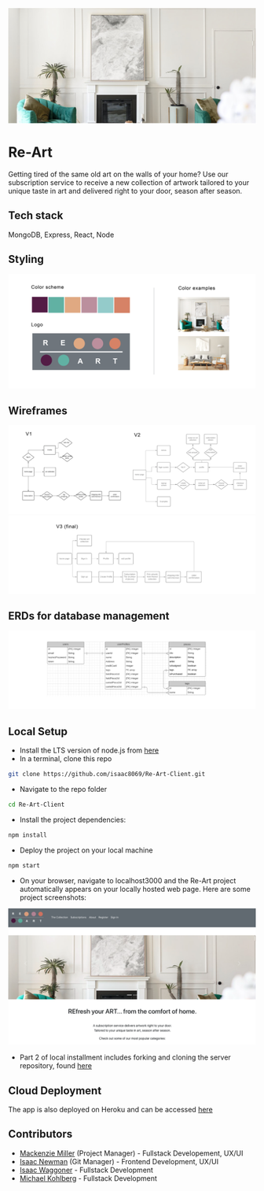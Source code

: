 <img alt="art" src="./src/components/homeComponents/images/readme/readme_header.jpg">

# Re-Art

Getting tired of the same old art on the walls of your home? Use our subscription service to receive a new collection of artwork tailored to your unique taste in art and delivered right to your door, season after season.

## Tech stack

MongoDB, Express, React, Node

## Styling

<img alt="design" src="./src/components/homeComponents/images/readme/design_inspo.png">

## Wireframes

<img alt="early wireframes" src="./src/components/homeComponents/images/readme/old_wireframes.png">
<img alt="wireframes final version" src="./src/components/homeComponents/images/readme/final_wireframes.png">

## ERDs for database management

<img alt="wireframes final version" src="./src/components/homeComponents/images/readme/erd.png">

## Local Setup

- Install the LTS version of node.js from [here](https://nodejs.org/en/)
- In a terminal, clone this repo

```sh
git clone https://github.com/isaac8069/Re-Art-Client.git
```

- Navigate to the repo folder

```sh
cd Re-Art-Client
```

- Install the project dependencies:

```sh
npm install
```

- Deploy the project on your local machine

```sh
npm start
```

- On your browser, navigate to localhost3000 and the Re-Art project automatically appears on your locally hosted web page. Here are some project screenshots:
<p align="center">  
  <img alt="Project Preview" src="./src/components/homeComponents/images/readme/screenshot.png" />
</p>

- Part 2 of local installment includes forking and cloning the server repository, found [here](https://github.com/isaac8069/Re-Art-Server)

## Cloud Deployment

The app is also deployed on Heroku and can be accessed [here](https://nodejs.org/en/)

## Contributors

- [Mackenzie Miller](https://github.com/Mackmiller) (Project Manager) - Fullstack Developement, UX/UI
- [Isaac Newman](https://github.com/isaac8069) (Git Manager) - Frontend Development, UX/UI
- [Isaac Waggoner](https://github.com/iwaggoner) - Fullstack Development
- [Michael Kohlberg](https://github.com/mgkdn9) - Fullstack Development